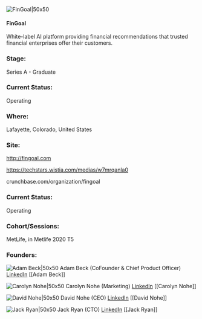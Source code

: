 

![FinGoal|50x50](https://apimg.techstars.com/connect/images/image_files/5f492694a36c11609e00000e/original/square_logo.png)

#### FinGoal
White-label AI platform providing financial recommendations that trusted financial enterprises offer their customers.

### Stage: 
Series A - Graduate 

### Current Status: 
Operating

### Where:
Lafayette, Colorado, United States

### Site:
http://fingoal.com

https://techstars.wistia.com/medias/w7mrqanla0

crunchbase.com/organization/fingoal

### Current Status: 
Operating

### Cohort/Sessions: 
MetLife, in Metlife 2020 T5

### Founders: 

![Adam Beck|50x50](https://apimg.techstars.com/connect/images/image_files/5f497f9ca36c11609e000019/original/profile.jpg) Adam Beck (CoFounder & Chief Product Officer) [LinkedIn](https://linkedin.com/in/adam-beck-5b191212) [[Adam Beck]]

![Carolyn Nohe|50x50](https://f6s-public.s3.amazonaws.com/profiles/2233189_th2.jpg) Carolyn Nohe (Marketing) [LinkedIn](https://linkedin.com/in/carolyn-nohe-2a67159b) [[Carolyn Nohe]]

![David Nohe|50x50](http://apimg.techstars.com/sf/contacts/headshot/Headshot_6f63de71f9ad711a7534c09fb.jpeg) David Nohe (CEO) [LinkedIn](https://linkedin.com/in/david-nohe) [[David Nohe]]

![Jack Ryan|50x50](https://apimg.techstars.com/connect/images/image_files/5f4d6c1334a60d0c99000048/original/slack-img.jpg) Jack Ryan (CTO) [LinkedIn](https://linkedin.com/in/john-dixon-ryan) [[Jack Ryan]]


